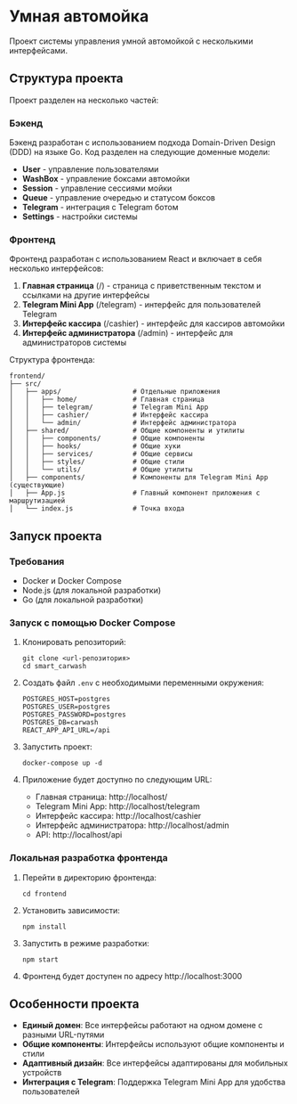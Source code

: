 # Умная автомойка

Проект системы управления умной автомойкой с несколькими интерфейсами.

## Структура проекта

Проект разделен на несколько частей:

### Бэкенд

Бэкенд разработан с использованием подхода Domain-Driven Design (DDD) на языке Go. Код разделен на следующие доменные модели:

- **User** - управление пользователями
- **WashBox** - управление боксами автомойки
- **Session** - управление сессиями мойки
- **Queue** - управление очередью и статусом боксов
- **Telegram** - интеграция с Telegram ботом
- **Settings** - настройки системы

### Фронтенд

Фронтенд разработан с использованием React и включает в себя несколько интерфейсов:

1. **Главная страница** (/) - страница с приветственным текстом и ссылками на другие интерфейсы
2. **Telegram Mini App** (/telegram) - интерфейс для пользователей Telegram
3. **Интерфейс кассира** (/cashier) - интерфейс для кассиров автомойки
4. **Интерфейс администратора** (/admin) - интерфейс для администраторов системы

Структура фронтенда:

```
frontend/
├── src/
│   ├── apps/                  # Отдельные приложения
│   │   ├── home/              # Главная страница
│   │   ├── telegram/          # Telegram Mini App
│   │   ├── cashier/           # Интерфейс кассира
│   │   └── admin/             # Интерфейс администратора
│   ├── shared/                # Общие компоненты и утилиты
│   │   ├── components/        # Общие компоненты
│   │   ├── hooks/             # Общие хуки
│   │   ├── services/          # Общие сервисы
│   │   ├── styles/            # Общие стили
│   │   └── utils/             # Общие утилиты
│   ├── components/            # Компоненты для Telegram Mini App (существующие)
│   ├── App.js                 # Главный компонент приложения с маршрутизацией
│   └── index.js               # Точка входа
```

## Запуск проекта

### Требования

- Docker и Docker Compose
- Node.js (для локальной разработки)
- Go (для локальной разработки)

### Запуск с помощью Docker Compose

1. Клонировать репозиторий:
   ```
   git clone <url-репозитория>
   cd smart_carwash
   ```

2. Создать файл `.env` с необходимыми переменными окружения:
   ```
   POSTGRES_HOST=postgres
   POSTGRES_USER=postgres
   POSTGRES_PASSWORD=postgres
   POSTGRES_DB=carwash
   REACT_APP_API_URL=/api
   ```

3. Запустить проект:
   ```
   docker-compose up -d
   ```

4. Приложение будет доступно по следующим URL:
   - Главная страница: http://localhost/
   - Telegram Mini App: http://localhost/telegram
   - Интерфейс кассира: http://localhost/cashier
   - Интерфейс администратора: http://localhost/admin
   - API: http://localhost/api

### Локальная разработка фронтенда

1. Перейти в директорию фронтенда:
   ```
   cd frontend
   ```

2. Установить зависимости:
   ```
   npm install
   ```

3. Запустить в режиме разработки:
   ```
   npm start
   ```

4. Фронтенд будет доступен по адресу http://localhost:3000

## Особенности проекта

- **Единый домен**: Все интерфейсы работают на одном домене с разными URL-путями
- **Общие компоненты**: Интерфейсы используют общие компоненты и стили
- **Адаптивный дизайн**: Все интерфейсы адаптированы для мобильных устройств
- **Интеграция с Telegram**: Поддержка Telegram Mini App для удобства пользователей
